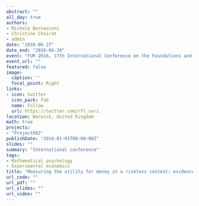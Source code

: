 ```yaml
---
abstract: ""
all_day: true
authors:
- Michele Bernasconi
- Christine Choirat
- admin
date: "2016-06-27"
date_end: "2016-06-30"
event: "FUR 2016, 17th International Conference on the Foundations and Applications of Utility, Risk and Decision Theory"
event_url: ""
featured: false
image:
  caption: ''
  focal_point: Right
links:
- icon: twitter
  icon_pack: fab
  name: Follow
  url: https://twitter.com/rfl_seri
location: Warwick, United Kingdom
math: true
projects:
- "Project002"
publishDate: "2016-01-01T00:00:00Z"
slides: ""
summary: "International conference"
tags:
- Mathematical psychology
- Experimental economics
title: "Measuring the utility for money in a riskless context: evidence on separable representations"
url_code: ""
url_pdf: ""
url_slides: ""
url_video: ""
---
```

